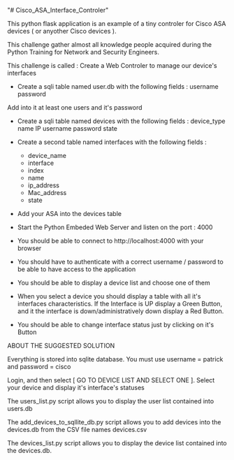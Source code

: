 "# Cisco_ASA_Interface_Controler" 

This python flask application is an example of a tiny controler for Cisco ASA devices ( or anyother Cisco devices ).

This challenge gather almost all knowledge people acquired during the Python Training for Network and Security Engineers.

This challenge is called : Create a Web Controler to manage our device's interfaces

- Create a sqli table named user.db with the following fields :
	username
	password

Add into it at least one users and it's password
	
- Create a sqli table named devices with the following fields :
	device_type
	name
	IP
	username
	password
	state

- Create a second table named interfaces with the following fields :

	- device_name
	- interface
	- index
	- name
	- ip_address
	- Mac_address
	- state

- Add your ASA into the devices table 
- Start the Python Embeded Web Server and listen on the port : 4000
- You should be able to connect to http://localhost:4000 with your browser
- You should have to authenticate with a correct username / password to be able to have access to the application
- You should be able to display a device list and choose one of them
- When you select a device you should display a table with all it's interfaces characteristics. If the Interface is UP display a Green Button, and it the interface is down/administratively down display a Red Button.
- You should be able to change interface status just by clicking on it's Button

ABOUT THE SUGGESTED SOLUTION

Everything is stored into sqlite database.  You must use username = patrick and password = cisco 

Login, and then select [ GO TO DEVICE LIST AND SELECT ONE ]. Select your device and display it's interface's statuses

The users_list.py script allows you to display the user list contained into users.db

The add_devices_to_sqllite_db.py script allows you to add devices into the devices.db from the CSV file names devices.csv

The devices_list.py script allows you to display the device list contained into the devices.db.
